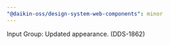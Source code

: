 ```yaml
---
"@daikin-oss/design-system-web-components": minor
---
```


Input Group: Updated appearance. (DDS-1862)
